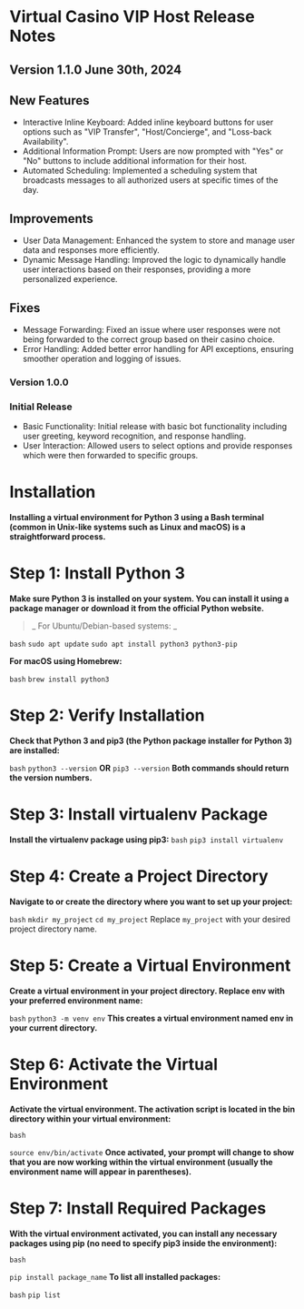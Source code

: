 # Virtual Casino VIP Host Release Notes 

## Version 1.1.0 June 30th, 2024 
## New Features 
- Interactive Inline Keyboard: Added inline keyboard buttons for user options such as "VIP Transfer", "Host/Concierge", and "Loss-back Availability".
- Additional Information Prompt: Users are now prompted with "Yes" or "No" buttons to include additional information for their host. 
- Automated Scheduling: Implemented a scheduling system that broadcasts messages to all authorized users at specific times of the day. 
## Improvements 
- User Data Management: Enhanced the system to store and manage user data and responses more efficiently. 
- Dynamic Message Handling: Improved the logic to dynamically handle user interactions based on their responses, providing a more personalized experience. 
## Fixes 
- Message Forwarding: Fixed an issue where user responses were not being forwarded to the correct group based on their casino choice. 
- Error Handling: Added better error handling for API exceptions, ensuring smoother operation and logging of issues. 
### Version 1.0.0 
### Initial Release 
- Basic Functionality: Initial release with basic bot functionality including user greeting, keyword recognition, and response handling. 
- User Interaction: Allowed users to select options and provide responses which were then forwarded to specific groups. 

# Installation 
**Installing a virtual environment for Python 3 using a Bash terminal (common in Unix-like systems such as Linux and macOS) is a straightforward process.** 

# Step 1: Install Python 3
**Make sure Python 3 is installed on your system. You can install it using a package manager or download it from the official Python website.**

>_ For Ubuntu/Debian-based systems: _

`bash`
`sudo apt update`
`sudo apt install python3 python3-pip`

**For macOS using Homebrew:**

`bash`
`brew install python3`

# Step 2: Verify Installation
**Check that Python 3 and pip3 (the Python package installer for Python 3) are installed:**

`bash`
`python3 --version`
**OR**
`pip3 --version`
**Both commands should return the version numbers.**

# Step 3: Install virtualenv Package
**Install the virtualenv package using pip3:**
`bash`
`pip3 install virtualenv`

# Step 4: Create a Project Directory
**Navigate to or create the directory where you want to set up your project:**

`bash`
`mkdir my_project`
`cd my_project`
Replace `my_project` with your desired project directory name.

# Step 5: Create a Virtual Environment
**Create a virtual environment in your project directory. Replace env with your preferred environment name:**

`bash`
`python3 -m venv env`
**This creates a virtual environment named env in your current directory.**

# Step 6: Activate the Virtual Environment
**Activate the virtual environment. The activation script is located in the bin directory within your virtual environment:**

`bash`

`source env/bin/activate`
**Once activated, your prompt will change to show that you are now working within the virtual environment (usually the environment name will appear in parentheses).**

# Step 7: Install Required Packages
**With the virtual environment activated, you can install any necessary packages using pip (no need to specify pip3 inside the environment):**

`bash`

`pip install package_name`
**To list all installed packages:**

`bash`
`pip list`

